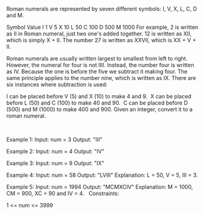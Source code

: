 Roman numerals are represented by seven different symbols: I, V, X, L, C, D and M.

Symbol       Value
I             1
V             5
X             10
L             50
C             100
D             500
M             1000
For example, 2 is written as II in Roman numeral, just two one's added together. 12 is written as XII, which is simply X + II. The number 27 is written as XXVII, which is XX + V + II.

Roman numerals are usually written largest to smallest from left to right. However, the numeral for four is not IIII. Instead, the number four is written as IV. Because the one is before the five we subtract it making four. The same principle applies to the number nine, which is written as IX. There are six instances where subtraction is used:

I can be placed before V (5) and X (10) to make 4 and 9. 
X can be placed before L (50) and C (100) to make 40 and 90. 
C can be placed before D (500) and M (1000) to make 400 and 900.
Given an integer, convert it to a roman numeral.

 

Example 1:
Input: num = 3
Output: "III"

Example 2:
Input: num = 4
Output: "IV"

Example 3:
Input: num = 9
Output: "IX"

Example 4:
Input: num = 58
Output: "LVIII"
Explanation: L = 50, V = 5, III = 3.

Example 5:
Input: num = 1994
Output: "MCMXCIV"
Explanation: M = 1000, CM = 900, XC = 90 and IV = 4.
 
Constraints:

1 <= num <= 3999
